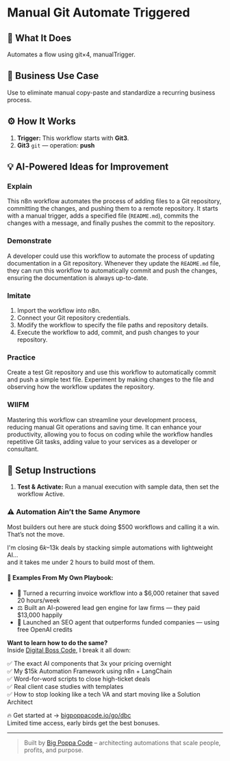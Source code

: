 # Manual Git Automate Triggered
  ## 🚀 What It Does
  Automates a flow using git×4, manualTrigger.
  
  ## 💼 Business Use Case
  Use to eliminate manual copy-paste and standardize a recurring business process.
  
  ## ⚙️ How It Works
  1. **Trigger:** This workflow starts with **Git3**.
  2. **Git3** `git` — operation: **push**
  
  ## 💡 AI-Powered Ideas for Improvement
  ### Explain
This n8n workflow automates the process of adding files to a Git repository, committing the changes, and pushing them to a remote repository. It starts with a manual trigger, adds a specified file (`README.md`), commits the changes with a message, and finally pushes the commit to the repository.

### Demonstrate
A developer could use this workflow to automate the process of updating documentation in a Git repository. Whenever they update the `README.md` file, they can run this workflow to automatically commit and push the changes, ensuring the documentation is always up-to-date.

### Imitate
1. Import the workflow into n8n.
2. Connect your Git repository credentials.
3. Modify the workflow to specify the file paths and repository details.
4. Execute the workflow to add, commit, and push changes to your repository.

### Practice
Create a test Git repository and use this workflow to automatically commit and push a simple text file. Experiment by making changes to the file and observing how the workflow updates the repository.

### WIIFM
Mastering this workflow can streamline your development process, reducing manual Git operations and saving time. It can enhance your productivity, allowing you to focus on coding while the workflow handles repetitive Git tasks, adding value to your services as a developer or consultant.
  
  ## 🔧 Setup Instructions
  1. **Test & Activate:** Run a manual execution with sample data, then set the workflow Active.
  
### ⚠️ Automation Ain’t the Same Anymore

Most builders out here are stuck doing $500 workflows and calling it a win.  
That’s not the move.  

I'm closing $6k–$13k deals by stacking simple automations with lightweight AI...  
and it takes me under 2 hours to build most of them.

#### 🧠 Examples From My Own Playbook:
- 🔁 Turned a recurring invoice workflow into a $6,000 retainer that saved 20 hours/week  
- ⚖️ Built an AI-powered lead gen engine for law firms — they paid $13,000 happily  
- 🚀 Launched an SEO agent that outperforms funded companies — using free OpenAI credits  

**Want to learn how to do the same?**  
Inside [Digital Boss Code](https://bigpoppacode.io/go/dbc), I break it all down:

✅ The exact AI components that 3x your pricing overnight  
✅ My $15k Automation Framework using n8n + LangChain  
✅ Word-for-word scripts to close high-ticket deals  
✅ Real client case studies with templates  
✅ How to stop looking like a tech VA and start moving like a Solution Architect  

🔥 Get started at → [bigpoppacode.io/go/dbc](https://bigpoppacode.io/go/dbc)  
Limited time access, early birds get the best bonuses.

---
> Built by [Big Poppa Code](https://bigpoppacode.io) – architecting automations that scale people, profits, and purpose.
  